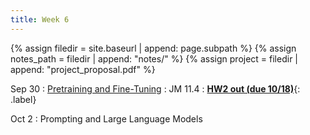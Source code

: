 ```yaml
---
title: Week 6
---
```



{% assign filedir = site.baseurl | append: page.subpath %} 
{% assign notes_path = filedir | append: "notes/" %} 
{% assign project = filedir | append: "project_proposal.pdf" %}

<!--  
Instructions:

INDENTATION COUNTS

Each day should be formatted exactly as follows

Date
: Lessons Covered
  : Reading List
    : In Class Presentations
: **Assignment/Announcement**{: .label}


To add a hyperlink for readings, do it as follows
  : [Example Paper](http://linktopaper.edu)

To make the hyperlink open in a new tab by default
  : [Example Paper](http://linktopaper.edu){:target=_"blank"}

The announcement can be made red for due dates as follows
: **Assignment Due**{: .label .label-red }
9/30 pretraining and fine-tuning; hw2 out (due 10/18)
10/2 prompting, LLMs
-->



Sep 30
: [Pretraining and Fine-Tuning]({{site.baseurl}}assets/files/pretrain_finetune.pdf)
  : JM 11.4
: [**HW2 out (due 10/18)**]({{site.baseurl}}assets/files/hw2.pdf){: .label}

Oct 2
: Prompting and Large Language Models


